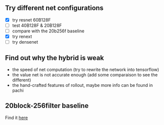 ## Try different net configurations

- [x] try resnet 60B128F  
- [ ] test 40B128F & 20B128F  
- [ ] compare with the 20b256f baseline  
- [x] try renext  
- [ ] try densenet  

## Find out why the hybrid is weak

- the speed of net computation (try to rewrite the network into tensorflow)  
- the value net is not accurate enough (add some comparaison to see the different)  
- the hand-crafted features of rollout, maybe more info can be found in pachi  

## 20block-256filter baseline

Find it [here](https://drive.google.com/open?id=1PSyfsDvXmtIrhUx4Gf6x7mGzDtwe4npr)

